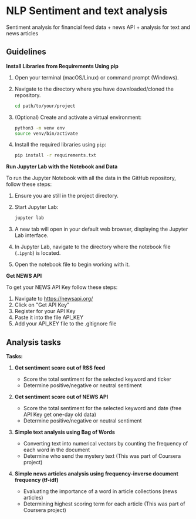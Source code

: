 # NLP Sentiment and text analysis
Sentiment analysis for financial feed data + news API + analysis for text and news articles

## Guidelines
**Install Libraries from Requirements Using pip**
1. Open your terminal (macOS/Linux) or command prompt (Windows).
2. Navigate to the directory where you have downloaded/cloned the repository.
    ```sh
    cd path/to/your/project
    ```
3. (Optional) Create and activate a virtual environment:
      ```sh
      python3 -m venv env
      source venv/bin/activate
      ```
5. Install the required libraries using `pip`:

    ```sh
    pip install -r requirements.txt
    ```
**Run Jupyter Lab with the Notebook and Data**

To run the Jupyter Notebook with all the data in the GitHub repository, follow these steps:

1. Ensure you are still in the project directory.
2. Start Jupyter Lab:

    ```sh
    jupyter lab
    ```
3. A new tab will open in your default web browser, displaying the Jupyter Lab interface.
4. In Jupyter Lab, navigate to the directory where the notebook file (`.ipynb`) is located.
5. Open the notebook file to begin working with it.


**Get NEWS API**

To get your NEWS API Key follow these steps:

1. Navigate to https://newsapi.org/
2. Click on "Get API Key"
3. Register for your API Key
4. Paste it into the file API_KEY
5. Add your API_KEY file to the .gitignore file

## Analysis tasks
**Tasks:**
1. **Get sentiment score out of RSS feed**
    - Score the total sentiment for the selected keyword and ticker
    - Determine positive/negative or neutral sentiment

2. **Get sentiment score out of NEWS API**
    - Score the total sentiment for the selected keyword and date (free API Key get one-day old data)
    - Determine positive/negative or neutral sentiment
3. **Simple text analysis using Bag of Words**
    - Converting text into numerical vectors by counting the frequency of each word in the document 
    - Determine who send the mystery text (This was part of Coursera project)
4. **Simple news articles analysis using frequency-inverse document frequency (tf-idf)**
    - Evaluating the importance of a word in article collections (news articles)
    - Determining highest scoring term for each article (This was part of Coursera project)
